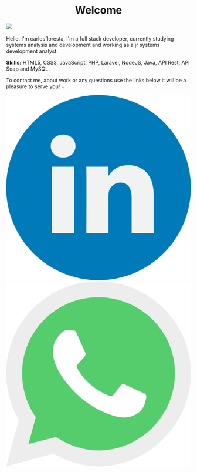 <h1 style="text-align: center">Welcome</h1>

<img src="https://raw.githubusercontent.com/MicaelliMedeiros/micaellimedeiros/master/image/computer-illustration.png" width="400px" style="text-align: right; align-items: right;">

<p style="text-align: left"> 
  Hello, I'm carlosfloresta, I'm a full stack developer, currently studying systems analysis and development and working as a jr systems development analyst.
</p>

<p style="text-align: left">
  <strong>Skills:</strong> HTML5, CSS3, JavaScript, PHP, Laravel, NodeJS, Java, API Rest, API Soap and MySQL.
</p>

<p style="text-align: left">
To contact me, about work or any questions use the links below it will be a pleasure to serve you! ⤵️
</p>

<p style="text-align: left">
  <a target="_blank" width="20%" href="https://www.linkedin.com/in/carlos-henrique-costa/" alt="Linkedin">
  <img src="images/linkedin.png"/></a>

  <a target="_blank" width="20%" href="https://api.whatsapp.com/send?phone=5511955516719&text=Oi%2C%20vim%20pelo%20github" alt="Linkedin">
  <img src="images/whatsapp.png"/></a>
</p>  
